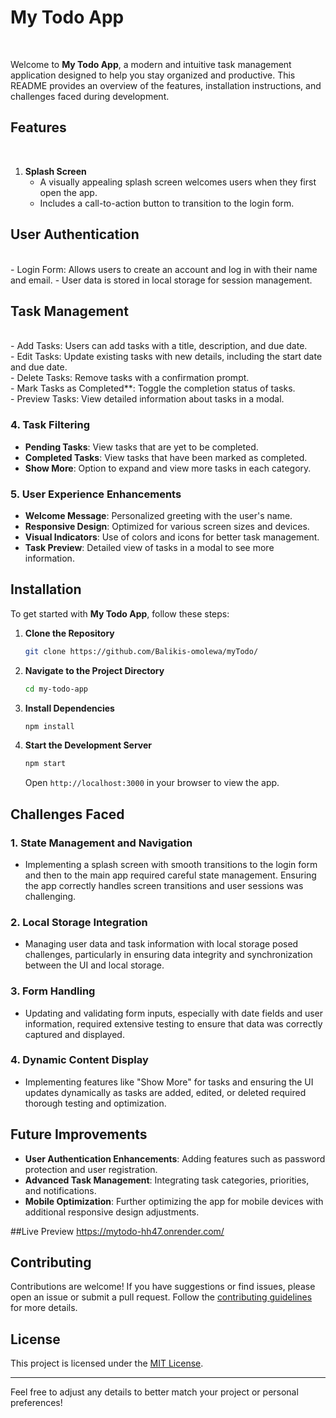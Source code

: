 <h1>My Todo App</h1><br/>

Welcome to **My Todo App**, a modern and intuitive task management application designed to help you stay organized and productive. This README provides an overview of the features, installation instructions, and challenges faced during development.

<h2>Features</h2><br/>

1. **Splash Screen**
   - A visually appealing splash screen welcomes users when they first open the app.
   - Includes a call-to-action button to transition to the login form.

<h2>User Authentication</h2><br/>
   - Login Form: Allows users to create an account and log in with their name and email.
   - User data is stored in local storage for session management.

<h2>Task Management</h2><br/>
   - Add Tasks: Users can add tasks with a title, description, and due date.<br/>
   - Edit Tasks: Update existing tasks with new details, including the start date and due date.<br/>
   - Delete Tasks: Remove tasks with a confirmation prompt.<br/>
   - Mark Tasks as Completed**: Toggle the completion status of tasks.<br/>
   - Preview Tasks: View detailed information about tasks in a modal.

### 4. **Task Filtering**
   - **Pending Tasks**: View tasks that are yet to be completed.
   - **Completed Tasks**: View tasks that have been marked as completed.
   - **Show More**: Option to expand and view more tasks in each category.

### 5. **User Experience Enhancements**
   - **Welcome Message**: Personalized greeting with the user's name.
   - **Responsive Design**: Optimized for various screen sizes and devices.
   - **Visual Indicators**: Use of colors and icons for better task management.
   - **Task Preview**: Detailed view of tasks in a modal to see more information.

## Installation

To get started with **My Todo App**, follow these steps:

1. **Clone the Repository**
   ```bash
   git clone https://github.com/Balikis-omolewa/myTodo/
   ```

2. **Navigate to the Project Directory**
   ```bash
   cd my-todo-app
   ```

3. **Install Dependencies**
   ```bash
   npm install
   ```

4. **Start the Development Server**
   ```bash
   npm start
   ```

   Open `http://localhost:3000` in your browser to view the app.


## Challenges Faced

### 1. **State Management and Navigation**
   - Implementing a splash screen with smooth transitions to the login form and then to the main app required careful state management. Ensuring the app correctly handles screen transitions and user sessions was challenging.

### 2. **Local Storage Integration**
   - Managing user data and task information with local storage posed challenges, particularly in ensuring data integrity and synchronization between the UI and local storage.

### 3. **Form Handling**
   - Updating and validating form inputs, especially with date fields and user information, required extensive testing to ensure that data was correctly captured and displayed.

### 4. **Dynamic Content Display**
   - Implementing features like "Show More" for tasks and ensuring the UI updates dynamically as tasks are added, edited, or deleted required thorough testing and optimization.


## Future Improvements

- **User Authentication Enhancements**: Adding features such as password protection and user registration.
- **Advanced Task Management**: Integrating task categories, priorities, and notifications.
- **Mobile Optimization**: Further optimizing the app for mobile devices with additional responsive design adjustments.

##Live Preview
https://mytodo-hh47.onrender.com/

## Contributing

Contributions are welcome! If you have suggestions or find issues, please open an issue or submit a pull request. Follow the [contributing guidelines](CONTRIBUTING.md) for more details.

## License

This project is licensed under the [MIT License](LICENSE).

---

Feel free to adjust any details to better match your project or personal preferences!
